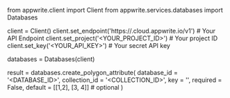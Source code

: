 from appwrite.client import Client
from appwrite.services.databases import Databases

client = Client()
client.set_endpoint('https://<REGION>.cloud.appwrite.io/v1') # Your API Endpoint
client.set_project('<YOUR_PROJECT_ID>') # Your project ID
client.set_key('<YOUR_API_KEY>') # Your secret API key

databases = Databases(client)

result = databases.create_polygon_attribute(
    database_id = '<DATABASE_ID>',
    collection_id = '<COLLECTION_ID>',
    key = '',
    required = False,
    default = [[1,2], [3, 4]] # optional
)
